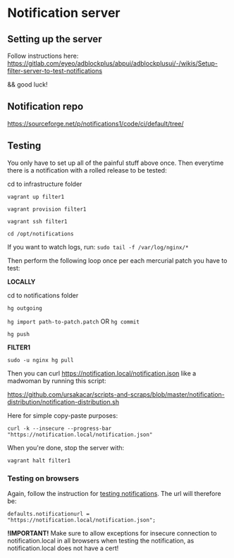 # Notification server

## Setting up the server

Follow instructions here: https://gitlab.com/eyeo/adblockplus/abpui/adblockplusui/-/wikis/Setup-filter-server-to-test-notifications

&& good luck!

## Notification repo

https://sourceforge.net/p/notifications1/code/ci/default/tree/

## Testing

You only have to set up all of the painful stuff above once. Then everytime there is a notification with a rolled release to be tested:

cd to infrastructure folder

`vagrant up filter1`

`vagrant provision filter1`

`vagrant ssh filter1`

`cd /opt/notifications`

If you want to watch logs, run: `sudo tail -f /var/log/nginx/*`

Then perform the following loop once per each mercurial patch you have to test:

**LOCALLY**

cd to notifications folder

`hg outgoing`

`hg import path-to-patch.patch` OR `hg commit`

`hg push`

**FILTER1**

`sudo -u nginx hg pull`

Then you can curl https://notification.local/notification.json like a madwoman by running this script:

https://github.com/ursakacar/scripts-and-scraps/blob/master/notification-distribution/notification-distribution.sh

Here for simple copy-paste purposes:

`curl -k --insecure --progress-bar "https://notification.local/notification.json"`

When you're done, stop the server with:

`vagrant halt filter1`

### Testing on browsers

Again, follow the instruction for [testing notifications](notifications.md). The url will therefore be:

`defaults.notificationurl = "https://notification.local/notification.json";`

**!IMPORTANT!** Make sure to allow exceptions for insecure connection to notification.local in all browsers when testing the notification, as notification.local does not have a cert!
